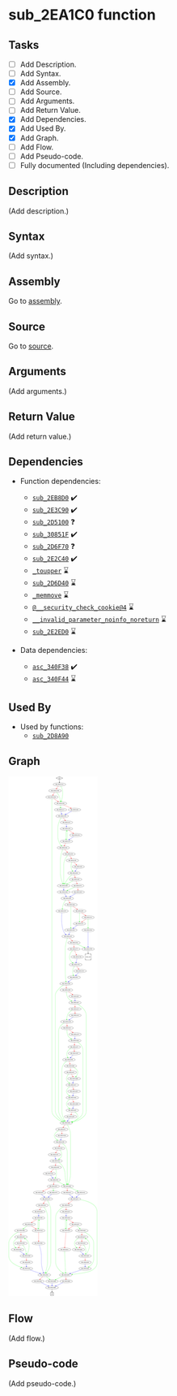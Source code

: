 # sub_2EA1C0 function

## Tasks

- [ ] Add Description.
- [ ] Add Syntax.
- [X] Add Assembly.
- [ ] Add Source.
- [ ] Add Arguments.
- [ ] Add Return Value.
- [X] Add Dependencies.
- [X] Add Used By.
- [X] Add Graph.
- [ ] Add Flow.
- [ ] Add Pseudo-code.
- [ ] Fully documented (Including dependencies).

## Description

(Add description.)

## Syntax

(Add syntax.)

## Assembly

Go to [assembly](../asm/sub_2EA1C0.asm).

## Source

Go to [source](../cc/sub_2EA1C0.cc).

## Arguments

(Add arguments.)

## Return Value

(Add return value.)

## Dependencies

* Function dependencies:
  * [`sub_2EB8D0`](sub_2EB8D0.md) ✔️
  * [`sub_2E3C90`](sub_2E3C90.md) ✔️
  * [`sub_2D5100`](sub_2D5100.md) ❓
  * [`sub_30851F`](sub_30851F.md) ✔️
  * [`sub_2D6F70`](sub_2D6F70.md) ❓
  * [`sub_2E2C40`](sub_2E2C40.md) ✔️
  * [`_toupper`](_toupper.md) ⌛
  * [`sub_2D6D40`](sub_2D6D40.md) ⌛
  * [`_memmove`](_memmove.md) ⌛
  * [`@__security_check_cookie@4`](@__security_check_cookie@4.md) ⌛
  * [`__invalid_parameter_noinfo_noreturn`](__invalid_parameter_noinfo_noreturn.md) ⌛
  * [`sub_2E2ED0`](sub_2E2ED0.md) ⌛

* Data dependencies:
  * [`asc_340F38`](asc_340F38.md) ✔️
  * [`asc_340F44`](asc_340F44.md) ⌛

## Used By

* Used by functions:
  * [`sub_2D8A90`](sub_2D8A90.md)

## Graph

![sub_2EA1C0 Graph](../svg/sub_2EA1C0.svg "sub_2EA1C0 Graph")

## Flow

(Add flow.)

## Pseudo-code

(Add pseudo-code.)


